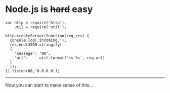 Node.js is <s>hard</s> easy
===========================

    var http = require('http'),
        util = require('util');

    http.createServer(function(req,res) {
      console.log('incoming.');
      res.end(JSON.stringify(
      {
        'message': 'OK',
        'url':     util.format('is %s', req.url)
      }
      ));
    }).listen(80,'0.0.0.0');

---

Now you can start to make sense of this...

